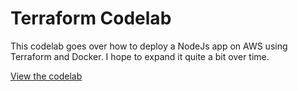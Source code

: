 # Terraform Codelab

This codelab goes over how to deploy a NodeJs app on AWS using Terraform and Docker. I hope to expand it quite a bit over time.

[View the codelab](https://dmattia.github.io/terraform-codelab/node-terraform/#0)